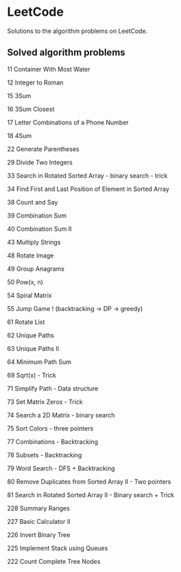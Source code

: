 # LeetCode
Solutions to the algorithm problems on LeetCode.

## Solved algorithm problems

11 Container With Most Water

12 Integer to Roman

15 3Sum

16 3Sum Closest

17 Letter Combinations of a Phone Number

18 4Sum

22 Generate Parentheses

29 Divide Two Integers

33 Search in Rotated Sorted Array - binary search - trick

34 Find First and Last Position of Element in Sorted Array

38 Count and Say

39 Combination Sum

40 Combination Sum II

43 Multiply Strings

48 Rotate Image

49 Group Anagrams

50 Pow(x, n)    

54 Spiral Matrix

55 Jump Game ! (backtracking -> DP -> greedy)

61 Rotate List

62 Unique Paths

63 Unique Paths II

64 Minimum Path Sum

69 Sqrt(x) - Trick

71 Simplify Path - Data structure

73 Set Matrix Zeros - Trick

74 Search a 2D Matrix - binary search

75 Sort Colors - three pointers

77 Combinations - Backtracking

78 Subsets - Backtracking

79 Word Search - DFS + Backtracking

80 Remove Duplicates from Sorted Array II - Two pointers

81 Search in Rotated Sorted Array II - Binary search + Trick

228 Summary Ranges

227 Basic Calculator II

226 Invert Binary Tree

225 Implement Stack using Queues

222 Count Complete Tree Nodes
